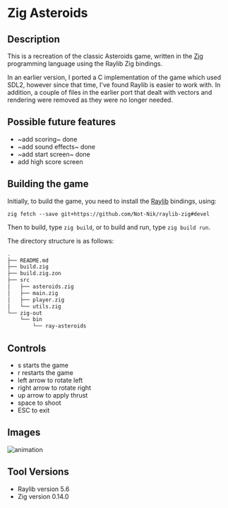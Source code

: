 # Zig Asteroids

## Description

This is a recreation of the classic Asteroids game, written in the [Zig](https://ziglang.org/) programming language using the Raylib Zig bindings. 

In an earlier version, I ported a C implementation of the game which used SDL2, however since that time, I've found Raylib is easier to work with. In addition, a couple of files in the earlier port that dealt with vectors and rendering were removed as they were no longer needed. 

## Possible future features

 * ~add scoring~ done
 * ~add sound effects~ done
 * ~add start screen~ done
 * add high score screen

## Building the game

Initially, to build the game, you need to install the [Raylib](https://github.com/Not-Nik/raylib-zig) bindings, using:

`zig fetch --save git+https://github.com/Not-Nik/raylib-zig#devel`

Then to build, type `zig build`, or to build and run, type `zig build run`.

The directory structure is as follows:

```zsh
.
├── README.md
├── build.zig
├── build.zig.zon
├── src
│   ├── asteroids.zig
│   ├── main.zig
│   ├── player.zig
│   └── utils.zig
└── zig-out
    └── bin
        └── ray-asteroids
```

## Controls
* s starts the game
* r restarts the game
* left arrow to rotate left
* right arrow to rotate right
* up arrow to apply thrust
* space to shoot
* ESC to exit

## Images
![animation](https://i.imgur.com/vgPzgha.gif)

## Tool Versions

 + Raylib version 5.6
 + Zig version 0.14.0
